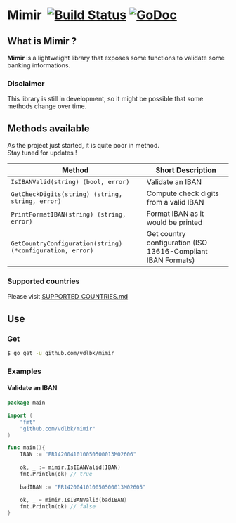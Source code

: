# Mimir &nbsp;[![Build Status](https://cloud.drone.io/api/badges/vdlbk/mimir/status.svg)](https://cloud.drone.io/vdlbk/mimir) [![GoDoc](https://godoc.org/github.com/vdlbk/mimir?status.svg)](https://godoc.org/github.com/vdlbk/mimir)

## What is Mimir ?

**Mimir** is a lightweight library that exposes some functions to validate some banking informations.

### Disclaimer

This library is still in development, so it might be possible that some methods change over time. 

## Methods available

As the project just started, it is quite poor in method.    
Stay tuned for updates !

| Method | Short Description |
| ------ | ----------------- |
| `IsIBANValid(string) (bool, error)` | Validate an IBAN  |
| `GetCheckDigits(string) (string, string, error)` | Compute check digits from a valid IBAN  |
| `PrintFormatIBAN(string) (string, error)` | Format IBAN as it would be printed  |
| `GetCountryConfiguration(string) (*configuration, error)` | Get country configuration (ISO 13616-Compliant IBAN Formats)  |

### Supported countries

Please visit [SUPPORTED_COUNTRIES.md](https://github.com/vdlbk/mimir/blob/master/SUPPORTED_COUNTRIES.md)

## Use

### Get
```bash
$ go get -u github.com/vdlbk/mimir
```

### Examples
#### Validate an IBAN
```go
package main

import (
	"fmt"
	"github.com/vdlbk/mimir"
)

func main(){
	IBAN := "FR1420041010050500013M02606"
	
	ok, _ := mimir.IsIBANValid(IBAN)
	fmt.Println(ok) // true
	
	badIBAN := "FR1420041010050500013M02605"
    	
    ok, _ = mimir.IsIBANValid(badIBAN)
    fmt.Println(ok) // false
}
```